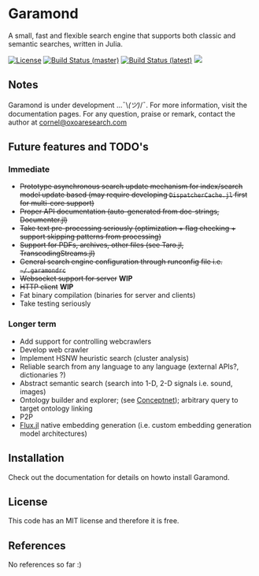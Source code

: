 # Garamond

A small, fast and flexible search engine that supports both classic and semantic searches, written in Julia.

[![License](http://img.shields.io/badge/license-MIT-brightgreen.svg?style=flat)](LICENSE.md) 
[![Build Status (master)](https://travis-ci.com/zgornel/Garamond.jl.svg?token=8HcgFtAjpxwpdXiu8Fon&branch=master)](https://travis-ci.com/zgornel/Garamond.jl)
[![Build Status (latest)](https://travis-ci.com/zgornel/Garamond.jl.svg?token=8HcgFtAjpxwpdXiu8Fon&branch=latest)](https://travis-ci.com/zgornel/Garamond.jl)
[![](https://img.shields.io/badge/docs-dev-blue.svg)](https://zgornel.github.io/Garamond.jl/dev)


## Notes
Garamond is under development ...¯\\_(ツ)_/¯. For more information, visit the documentation pages. For any question, praise or remark, contact the author at cornel@oxoaresearch.com


## Future features and TODO's

### Immediate
- ~~Prototype asynchronous search update mechanism for index/search model update based (may require developing `DispatcherCache.jl` first for multi-core support)~~
- ~~Proper API documentation (auto-generated from doc-strings, Documenter.jl)~~
- ~~Take text pre-processing seriously (optimization + flag checking + support skipping patterns from processing)~~
- ~~Support for PDFs, archives, other files (see Taro.jl, TranscodingStreams.jl)~~
- ~~General search engine configuration through runconfig file i.e. `~/.garamondrc`~~
- ~~Websocket support for server~~ **WIP**
- ~~HTTP client~~ **WIP**
- Fat binary compilation (binaries for server and clients)
- Take testing seriously

### Longer term
- Add support for controlling webcrawlers
- Develop web crawler
- Implement HSNW heuristic search (cluster analysis)
- Reliable search from any language to any language (external APIs?, dictionaries ?)
- Abstract semantic search (search into 1-D, 2-D signals i.e. sound, images)
- Ontology builder and explorer; (see [Conceptnet](https://github.com/commonsense/conceptnet5)); arbitrary query to target ontology linking
- P2P
- [Flux.jl](https://github.com/FluxML/Flux.jl) native embedding generation (i.e. custom embedding generation model architectures)


## Installation
Check out the documentation for details on howto install Garamond.


## License
This code has an MIT license and therefore it is free.


## References
No references so far :)
